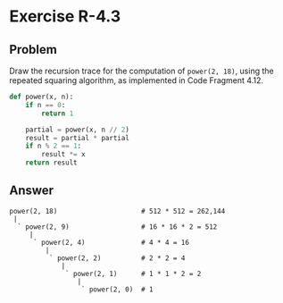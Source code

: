 # Exercise R-4.3

## Problem

Draw the recursion trace for the computation of `power(2, 18)`, using the
repeated squaring algorithm, as implemented in Code Fragment 4.12.

```python
def power(x, n):
    if n == 0:
        return 1

    partial = power(x, n // 2)
    result = partial * partial
    if n % 2 == 1:
        result *= x
    return result
```

## Answer

```
power(2, 18)                     # 512 * 512 = 262,144
 |
  ` power(2, 9)                  # 16 * 16 * 2 = 512
     |
      ` power(2, 4)              # 4 * 4 = 16
         |
          ` power(2, 2)          # 2 * 2 = 4
             |
              ` power(2, 1)      # 1 * 1 * 2 = 2
                 |
                  ` power(2, 0)  # 1
```
